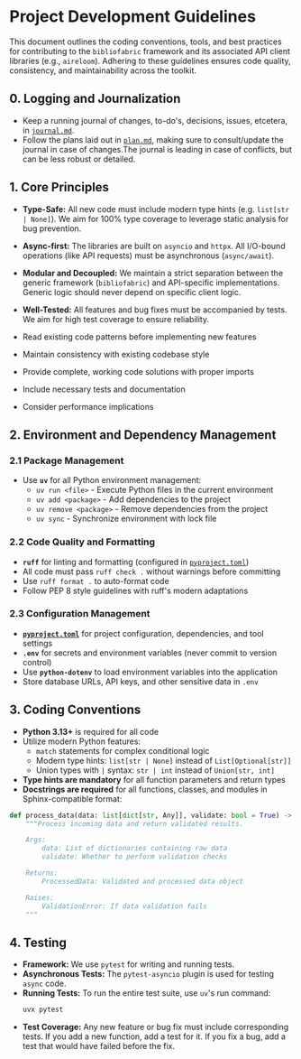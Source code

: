 # Project Development Guidelines

This document outlines the coding conventions, tools, and best practices for contributing to the `bibliofabric` framework and its associated API client libraries (e.g., `aireloom`). Adhering to these guidelines ensures code quality, consistency, and maintainability across the toolkit.

## 0. Logging and Journalization
- Keep a running journal of changes, to-do's, decisions, issues, etcetera, in
  [`journal.md`](journal.md).
- Follow the plans laid out in [`plan.md`](plan.md), making sure to consult/update the journal in case of changes.The journal is leading in case of conflicts, but can be less robust or detailed.

## 1. Core Principles

-   **Type-Safe:** All new code must include modern type hints (e.g. `list[str | None]`). We aim for 100% type coverage to leverage static analysis for bug prevention.
-   **Async-first:** The libraries are built on `asyncio` and `httpx`. All I/O-bound operations (like API requests) must be asynchronous (`async/await`).
-   **Modular and Decoupled:** We maintain a strict separation between the generic framework (`bibliofabric`) and API-specific implementations. Generic logic should never depend on specific client logic.
-   **Well-Tested:** All features and bug fixes must be accompanied by tests. We aim for high test coverage to ensure reliability.

- Read existing code patterns before implementing new features
- Maintain consistency with existing codebase style
- Provide complete, working code solutions with proper imports
- Include necessary tests and documentation
- Consider performance implications


## 2. Environment and Dependency Management
### 2.1 Package Management

- Use **`uv`** for all Python environment management:
  - `uv run <file>` - Execute Python files in the current environment
  - `uv add <package>` - Add dependencies to the project
  - `uv remove <package>` - Remove dependencies from the project
  - `uv sync` - Synchronize environment with lock file

### 2.2 Code Quality and Formatting
- **`ruff`** for linting and formatting (configured in [`pyproject.toml`](pyproject.toml))
- All code must pass `ruff check .` without warnings before committing
- Use `ruff format .` to auto-format code
- Follow PEP 8 style guidelines with ruff's modern adaptations

### 2.3 Configuration Management
- **[`pyproject.toml`](pyproject.toml)** for project configuration, dependencies, and tool settings
- **`.env`** for secrets and environment variables (never commit to version control)
- Use **`python-dotenv`** to load environment variables into the application
- Store database URLs, API keys, and other sensitive data in `.env`

## 3. Coding Conventions

- **Python 3.13+** is required for all code
- Utilize modern Python features:
  - `match` statements for complex conditional logic
  - Modern type hints: `list[str | None]` instead of `List[Optional[str]]`
  - Union types with `|` syntax: `str | int` instead of `Union[str, int]`
- **Type hints are mandatory** for all function parameters and return types
- **Docstrings are required** for all functions, classes, and modules in Sphinx-compatible format:

```python
def process_data(data: list[dict[str, Any]], validate: bool = True) -> ProcessedData:
    """Process incoming data and return validated results.

    Args:
        data: List of dictionaries containing raw data
        validate: Whether to perform validation checks

    Returns:
        ProcessedData: Validated and processed data object

    Raises:
        ValidationError: If data validation fails
    """
```


## 4. Testing

-   **Framework:** We use `pytest` for writing and running tests.
-   **Asynchronous Tests:** The `pytest-asyncio` plugin is used for testing `async` code.
-   **Running Tests:** To run the entire test suite, use `uv`'s run command:
    ```bash
    uvx pytest
    ```
-   **Test Coverage:** Any new feature or bug fix must include corresponding tests. If you add a new function, add a test for it. If you fix a bug, add a test that would have failed before the fix.
